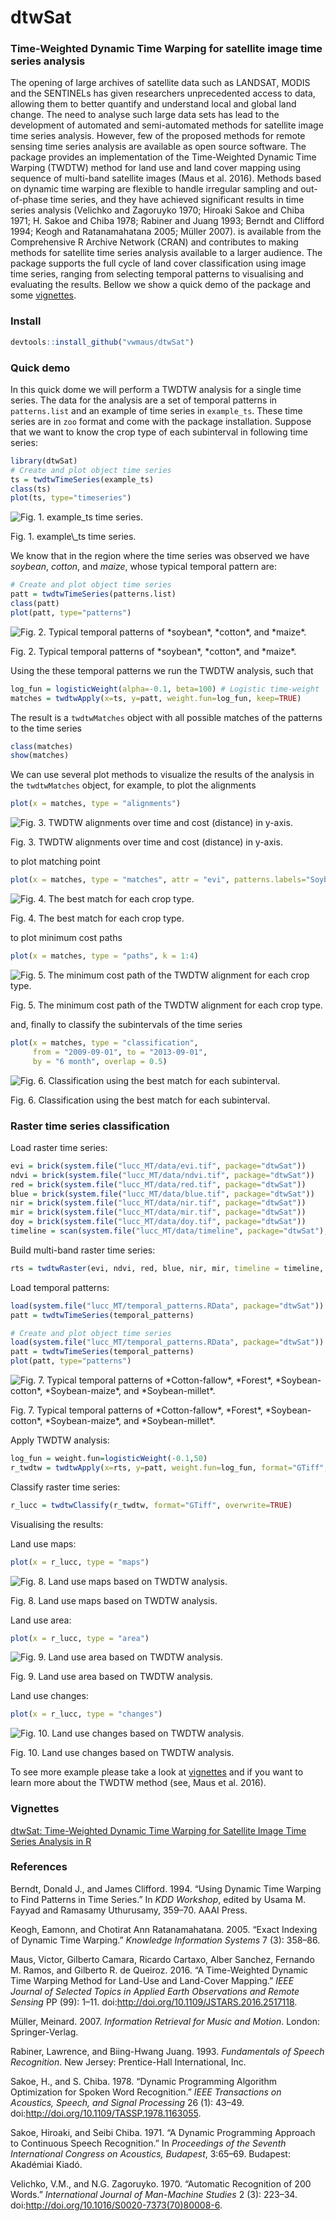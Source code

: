<!-- rmarkdown::render("README.Rmd") -->
<!-- Set global env -->
<!--
# Otput to render md file for github webpage 
output_format = rmarkdown::md_document(variant = "markdown_github", preserve_yaml = TRUE)
# Render vignettes
rmarkdown::render(input="./vignettes/jss_draft.Rmd", output_format=output_format)
-->
dtwSat
======

### Time-Weighted Dynamic Time Warping for satellite image time series analysis

The opening of large archives of satellite data such as LANDSAT, MODIS and the SENTINELs has given researchers unprecedented access to data, allowing them to better quantify and understand local and global land change. The need to analyse such large data sets has lead to the development of automated and semi-automated methods for satellite image time series analysis. However, few of the proposed methods for remote sensing time series analysis are available as open source software. The package provides an implementation of the Time-Weighted Dynamic Time Warping (TWDTW) method for land use and land cover mapping using sequence of multi-band satellite images (Maus et al. 2016). Methods based on dynamic time warping are flexible to handle irregular sampling and out-of-phase time series, and they have achieved significant results in time series analysis (Velichko and Zagoruyko 1970; Hiroaki Sakoe and Chiba 1971; H. Sakoe and Chiba 1978; Rabiner and Juang 1993; Berndt and Clifford 1994; Keogh and Ratanamahatana 2005; Müller 2007). is available from the Comprehensive R Archive Network (CRAN) and contributes to making methods for satellite time series analysis available to a larger audience. The package supports the full cycle of land cover classification using image time series, ranging from selecting temporal patterns to visualising and evaluating the results. Bellow we show a quick demo of the package and some [vignettes](#vignettes).

### Install

``` r
devtools::install_github("vwmaus/dtwSat")
```

### Quick demo

In this quick dome we will perform a TWDTW analysis for a single time series. The data for the analysis are a set of temporal patterns in `patterns.list` and an example of time series in `example_ts`. These time series are in `zoo` format and come with the package installation. Suppose that we want to know the crop type of each subinterval in following time series:

``` r
library(dtwSat)
# Create and plot object time series 
ts = twdtwTimeSeries(example_ts)
class(ts)
plot(ts, type="timeseries")
```

<img src="figure/plot-example_ts-ts-1.png" alt="Fig. 1. example_ts time series."  />
<p class="caption">
Fig. 1. example\_ts time series.
</p>

We know that in the region where the time series was observed we have *soybean*, *cotton*, and *maize*, whose typical temporal pattern are:

``` r
# Create and plot object time series 
patt = twdtwTimeSeries(patterns.list)
class(patt)
plot(patt, type="patterns") 
```

<img src="figure/plot-patterns-1.png" alt="Fig. 2. Typical temporal patterns of *soybean*, *cotton*, and *maize*."  />
<p class="caption">
Fig. 2. Typical temporal patterns of *soybean*, *cotton*, and *maize*.
</p>

Using the these temporal patterns we run the TWDTW analysis, such that

``` r
log_fun = logisticWeight(alpha=-0.1, beta=100) # Logistic time-weight
matches = twdtwApply(x=ts, y=patt, weight.fun=log_fun, keep=TRUE) 
```

The result is a `twdtwMatches` object with all possible matches of the patterns to the time series

``` r
class(matches)
show(matches)
```

We can use several plot methods to visualize the results of the analysis in the `twdtwMatches` object, for example, to plot the alignments

``` r
plot(x = matches, type = "alignments")
```

<img src="figure/plot-alignment-1.png" alt="Fig. 3. TWDTW alignments over time and cost (distance) in y-axis."  />
<p class="caption">
Fig. 3. TWDTW alignments over time and cost (distance) in y-axis.
</p>

to plot matching point

``` r
plot(x = matches, type = "matches", attr = "evi", patterns.labels="Soybean", k=4) 
```

<img src="figure/plot-match-1.png" alt="Fig. 4. The best match for each crop type."  />
<p class="caption">
Fig. 4. The best match for each crop type.
</p>

to plot minimum cost paths

``` r
plot(x = matches, type = "paths", k = 1:4) 
```

<img src="figure/plot-path-1.png" alt="Fig. 5. The minimum cost path of the TWDTW alignment for each crop type."  />
<p class="caption">
Fig. 5. The minimum cost path of the TWDTW alignment for each crop type.
</p>

and, finally to classify the subintervals of the time series

``` r
plot(x = matches, type = "classification",
     from = "2009-09-01", to = "2013-09-01", 
     by = "6 month", overlap = 0.5) 
```

<img src="figure/plot-group-1.png" alt="Fig. 6. Classification using the best match for each subinterval."  />
<p class="caption">
Fig. 6. Classification using the best match for each subinterval.
</p>

### Raster time series classification

Load raster time series:

``` r
evi = brick(system.file("lucc_MT/data/evi.tif", package="dtwSat"))
ndvi = brick(system.file("lucc_MT/data/ndvi.tif", package="dtwSat"))
red = brick(system.file("lucc_MT/data/red.tif", package="dtwSat"))
blue = brick(system.file("lucc_MT/data/blue.tif", package="dtwSat"))
nir = brick(system.file("lucc_MT/data/nir.tif", package="dtwSat"))
mir = brick(system.file("lucc_MT/data/mir.tif", package="dtwSat"))
doy = brick(system.file("lucc_MT/data/doy.tif", package="dtwSat"))
timeline = scan(system.file("lucc_MT/data/timeline", package="dtwSat"), what="date")
```

Build multi-band raster time series:

``` r
rts = twdtwRaster(evi, ndvi, red, blue, nir, mir, timeline = timeline, doy = doy)
```

Load temporal patterns:

``` r
load(system.file("lucc_MT/temporal_patterns.RData", package="dtwSat"))
patt = twdtwTimeSeries(temporal_patterns)
```

``` r
# Create and plot object time series 
load(system.file("lucc_MT/temporal_patterns.RData", package="dtwSat"))
patt = twdtwTimeSeries(temporal_patterns)
plot(patt, type="patterns") 
```

<img src="figure/plot-patterns-map-1.png" alt="Fig. 7. Typical temporal patterns of *Cotton-fallow*, *Forest*, *Soybean-cotton*, *Soybean-maize*, and *Soybean-millet*."  />
<p class="caption">
Fig. 7. Typical temporal patterns of *Cotton-fallow*, *Forest*, *Soybean-cotton*, *Soybean-maize*, and *Soybean-millet*.
</p>

Apply TWDTW analysis:

``` r
log_fun = weight.fun=logisticWeight(-0.1,50)
r_twdtw = twdtwApply(x=rts, y=patt, weight.fun=log_fun, format="GTiff", overwrite=TRUE)
```

Classify raster time series:

``` r
r_lucc = twdtwClassify(r_twdtw, format="GTiff", overwrite=TRUE)
```

Visualising the results:

Land use maps:

``` r
plot(x = r_lucc, type = "maps")
```

<img src="figure/plot-maps-1.png" alt="Fig. 8. Land use maps based on TWDTW analysis."  />
<p class="caption">
Fig. 8. Land use maps based on TWDTW analysis.
</p>

Land use area:

``` r
plot(x = r_lucc, type = "area")
```

<img src="figure/plot-area-1.png" alt="Fig. 9. Land use area based on TWDTW analysis."  />
<p class="caption">
Fig. 9. Land use area based on TWDTW analysis.
</p>

Land use changes:

``` r
plot(x = r_lucc, type = "changes")
```

<img src="figure/plot-changes-1.png" alt="Fig. 10. Land use changes based on TWDTW analysis."  />
<p class="caption">
Fig. 10. Land use changes based on TWDTW analysis.
</p>

To see more example please take a look at [vignettes](#vignettes) and if you want to learn more about the TWDTW method (see, Maus et al. 2016).

### Vignettes

[dtwSat: Time-Weighted Dynamic Time Warping for Satellite Image Time Series Analysis in R](./inst/doc/applying_twdtw.Rmd)

### References

Berndt, Donald J., and James Clifford. 1994. “Using Dynamic Time Warping to Find Patterns in Time Series.” In *KDD Workshop*, edited by Usama M. Fayyad and Ramasamy Uthurusamy, 359–70. AAAI Press.

Keogh, Eamonn, and Chotirat Ann Ratanamahatana. 2005. “Exact Indexing of Dynamic Time Warping.” *Knowledge Information Systems* 7 (3): 358–86.

Maus, Victor, Gilberto Camara, Ricardo Cartaxo, Alber Sanchez, Fernando M. Ramos, and Gilberto R. de Queiroz. 2016. “A Time-Weighted Dynamic Time Warping Method for Land-Use and Land-Cover Mapping.” *IEEE Journal of Selected Topics in Applied Earth Observations and Remote Sensing* PP (99): 1–11. doi:<http://doi.org/10.1109/JSTARS.2016.2517118>.

Müller, Meinard. 2007. *Information Retrieval for Music and Motion*. London: Springer-Verlag.

Rabiner, Lawrence, and Biing-Hwang Juang. 1993. *Fundamentals of Speech Recognition*. New Jersey: Prentice-Hall International, Inc.

Sakoe, H., and S. Chiba. 1978. “Dynamic Programming Algorithm Optimization for Spoken Word Recognition.” *IEEE Transactions on Acoustics, Speech, and Signal Processing* 26 (1): 43–49. doi:<http://doi.org/10.1109/TASSP.1978.1163055>.

Sakoe, Hiroaki, and Seibi Chiba. 1971. “A Dynamic Programming Approach to Continuous Speech Recognition.” In *Proceedings of the Seventh International Congress on Acoustics, Budapest*, 3:65–69. Budapest: Akadémiai Kiadó.

Velichko, V.M., and N.G. Zagoruyko. 1970. “Automatic Recognition of 200 Words.” *International Journal of Man-Machine Studies* 2 (3): 223–34. doi:<http://doi.org/10.1016/S0020-7373(70)80008-6>.
